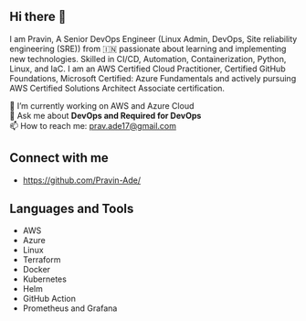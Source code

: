 ## Hi there 👋

I am Pravin, A Senior DevOps Engineer (Linux Admin, DevOps, Site reliability engineering (SRE)) from 🇮🇳   passionate about learning and implementing new technologies. Skilled in CI/CD, Automation, Containerization, Python, Linux, and IaC. I am an AWS Certified Cloud Practitioner, Certified GitHub Foundations, Microsoft Certified: Azure Fundamentals and actively pursuing AWS Certified Solutions Architect Associate certification.
<!--
**Pravin-Ade/Pravin-Ade** is a ✨ _special_ ✨ repository because its `README.md` (this file) appears on your GitHub profile.

Here are some ideas to get you started:

- 🔭 I’m currently working on ...
- 🌱 I’m currently learning ...
- 👯 I’m looking to collaborate on ...
- 🤔 I’m looking for help with ...
- 💬 Ask me about ...
- 📫 How to reach me: ...
- 😄 Pronouns: ...
- ⚡ Fun fact: ...
-->
 🔭 I’m currently working on AWS and Azure Cloud \
 💬 Ask me about **DevOps and Required for DevOps** \
 📫 How to reach me: prav.ade17@gmail.com

 ## Connect with me
 - https://github.com/Pravin-Ade/

## Languages and Tools
- AWS
- Azure
- Linux
- Terraform
- Docker
- Kubernetes
- Helm
- GitHub Action
- Prometheus and Grafana

